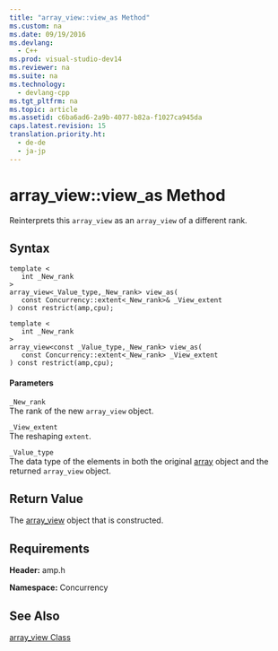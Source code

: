 ```yaml
---
title: "array_view::view_as Method"
ms.custom: na
ms.date: 09/19/2016
ms.devlang: 
  - C++
ms.prod: visual-studio-dev14
ms.reviewer: na
ms.suite: na
ms.technology: 
  - devlang-cpp
ms.tgt_pltfrm: na
ms.topic: article
ms.assetid: c6ba6ad6-2a9b-4077-b82a-f1027ca945da
caps.latest.revision: 15
translation.priority.ht: 
  - de-de
  - ja-jp
---
```

# array_view::view_as Method
Reinterprets this `array_view` as an `array_view` of a different rank.  
  
## Syntax  
  
```  
template <  
   int _New_rank  
>  
array_view<_Value_type,_New_rank> view_as(  
   const Concurrency::extent<_New_rank>& _View_extent  
) const restrict(amp,cpu);  
  
template <  
   int _New_rank  
>  
array_view<const _Value_type,_New_rank> view_as(  
   const Concurrency::extent<_New_rank> _View_extent  
) const restrict(amp,cpu);  
```  
  
#### Parameters  
 `_New_rank`  
 The rank of the new `array_view` object.  
  
 `_View_extent`  
 The reshaping `extent`.  
  
 `_Value_type`  
 The data type of the elements in both the original [array](../vs140/array-Class.md) object and the returned `array_view` object.  
  
## Return Value  
 The [array_view](../vs140/array_view-Class.md) object that is constructed.  
  
## Requirements  
 **Header:** amp.h  
  
 **Namespace:** Concurrency  
  
## See Also  
 [array_view Class](../vs140/array_view-Class.md)